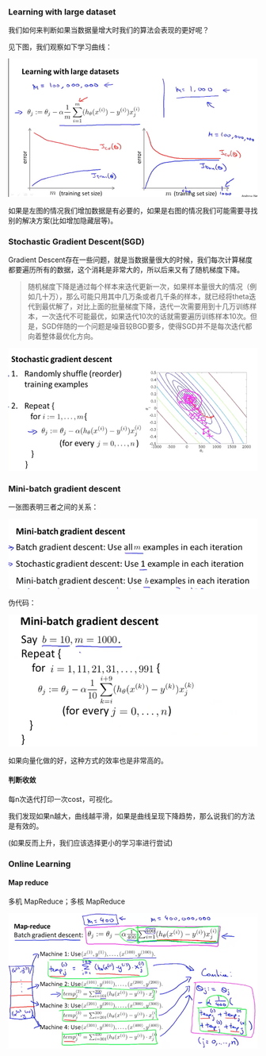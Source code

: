### Learning with large dataset

我们如何来判断如果当数据量增大时我们的算法会表现的更好呢？

见下图，我们观察如下学习曲线：

![](assets/44.png)

如果是左图的情况我们增加数据是有必要的，如果是右图的情况我们可能需要寻找别的解决方案(比如增加隐藏层等)。

### Stochastic Gradient Descent(SGD)

Gradient Descent存在一些问题，就是当数据量很大的时候，我们每次计算梯度都要遍历所有的数据，这个消耗是非常大的，所以后来又有了随机梯度下降。

>随机梯度下降是通过每个样本来迭代更新一次，如果样本量很大的情况（例如几十万），那么可能只用其中几万条或者几千条的样本，就已经将theta迭代到最优解了，对比上面的批量梯度下降，迭代一次需要用到十几万训练样本，一次迭代不可能最优，如果迭代10次的话就需要遍历训练样本10次。但是，SGD伴随的一个问题是噪音较BGD要多，使得SGD并不是每次迭代都向着整体最优化方向。

![](assets/45.png)

### Mini-batch gradient descent

一张图表明三者之间的关系：

![](assets/46.png)

伪代码：

![](assets/47.png)

如果向量化做的好，这种方式的效率也是非常高的。

#### 判断收敛

每n次迭代打印一次cost，可视化。

我们发现如果n越大，曲线越平滑，如果是曲线呈现下降趋势，那么说我们的方法是有效的。

(如果反而上升，我们应该选择更小的学习率进行尝试)

### Online Learning


#### Map reduce


多机 MapReduce；多核 MapReduce

 
![](assets/48.png)


 





